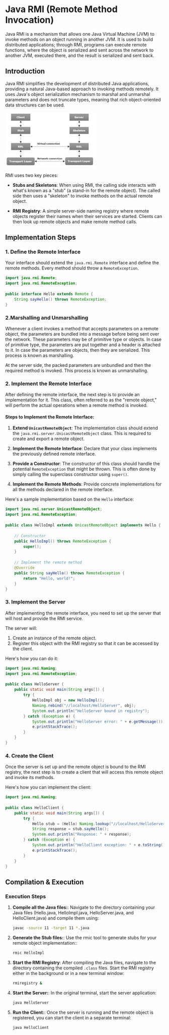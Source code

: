 # Java RMI (Remote Method Invocation)

Java RMI is a mechanism that allows one Java Virtual Machine (JVM) to invoke methods on an object running in another JVM. It is used to build distributed applications; through RMI, programs can execute remote functions, where the object is serialized and sent across the network to another JVM, executed there, and the result is serialized and sent back.

## Introduction

Java RMI simplifies the development of distributed Java applications, providing a natural Java-based approach to invoking methods remotely. It uses Java's object serialization mechanism to marshal and unmarshal parameters and does not truncate types, meaning that rich object-oriented data structures can be used.

![RMI Architecture](/public/RMI.jpg)

RMI uses two key pieces:

- **Stubs and Skeletons**: When using RMI, the calling side interacts with what's known as a "stub" (a stand-in for the remote object). The called side then uses a "skeleton" to invoke methods on the actual remote object.

- **RMI Registry**: A simple server-side naming registry where remote objects register their names when their services are started. Clients can then look up remote objects and make remote method calls.

## Implementation Steps

### 1. Define the Remote Interface

Your interface should extend the `java.rmi.Remote` interface and define the remote methods. Every method should throw a `RemoteException`.

```java
import java.rmi.Remote;
import java.rmi.RemoteException;

public interface Hello extends Remote {
    String sayHello() throws RemoteException;
}
```

### 2.Marshalling and Unmarshalling

Whenever a client invokes a method that accepts parameters on a remote object, the parameters are bundled into a message before being sent over the network. These parameters may be of primitive type or objects. In case of primitive type, the parameters are put together and a header is attached to it. In case the parameters are objects, then they are serialized. This process is known as marshalling.

At the server side, the packed parameters are unbundled and then the required method is invoked. This process is known as unmarshalling.

### 2. Implement the Remote Interface

After defining the remote interface, the next step is to provide an implementation for it. This class, often referred to as the "remote object," will perform the actual operations when a remote method is invoked.

#### Steps to Implement the Remote Interface:

1. **Extend `UnicastRemoteObject`**: The implementation class should extend the `java.rmi.server.UnicastRemoteObject` class. This is required to create and export a remote object.

2. **Implement the Remote Interface**: Declare that your class implements the previously defined remote interface.

3. **Provide a Constructor**: The constructor of this class should handle the potential `RemoteException` that might be thrown. This is often done by simply calling the superclass constructor using `super()`.

4. **Implement the Remote Methods**: Provide concrete implementations for all the methods declared in the remote interface.

Here's a sample implementation based on the `Hello` interface:

```java
import java.rmi.server.UnicastRemoteObject;
import java.rmi.RemoteException;

public class HelloImpl extends UnicastRemoteObject implements Hello {

    // Constructor
    public HelloImpl() throws RemoteException {
        super();
    }

    // Implement the remote method
    @Override
    public String sayHello() throws RemoteException {
        return "Hello, world!";
    }
}
```

### 3. Implement the Server

After implementing the remote interface, you need to set up the server that will host and provide the RMI service.

The server will:

1. Create an instance of the remote object.
2. Register this object with the RMI registry so that it can be accessed by the client.

Here's how you can do it:

```java
import java.rmi.Naming;
import java.rmi.RemoteException;

public class HelloServer {
    public static void main(String args[]) {
        try {
            HelloImpl obj = new HelloImpl();
            Naming.rebind("//localhost/HelloServer", obj);
            System.out.println("HelloServer bound in registry");
        } catch (Exception e) {
            System.out.println("HelloServer error: " + e.getMessage());
            e.printStackTrace();
        }
    }
}
```

### 4. Create the Client

Once the server is set up and the remote object is bound to the RMI registry, the next step is to create a client that will access this remote object and invoke its methods.

Here's how you can implement the client:

```java
import java.rmi.Naming;

public class HelloClient {
    public static void main(String args[]) {
        try {
            Hello stub = (Hello) Naming.lookup("//localhost/HelloServer");
            String response = stub.sayHello();
            System.out.println("Response: " + response);
        } catch (Exception e) {
            System.out.println("HelloClient exception: " + e.toString());
            e.printStackTrace();
        }
    }
}
```

## Compilation & Execution

### Execution Steps

1. **Compile all the Java files:**:
   Navigate to the directory containing your Java files (Hello.java, HelloImpl.java, HelloServer.java, and HelloClient.java) and compile them using:

   ```bash
   javac -source 11 -target 11 *.java
   ```

2. **Generate the Stub files:**:
   Use the rmic tool to generate stubs for your remote object implementation::

   ```bash
   rmic HelloImpl
   ```

3. **Start the RMI Registry**:
   After compiling the Java files, navigate to the directory containing the compiled `.class` files. Start the RMI registry either in the background or in a new terminal window:

   ```bash
   rmiregistry &
   ```

4. **Start the Server:**:
   In the original terminal, start the server application:
   ```bash
   java HelloServer
   ```
5. **Run the Client:**:
   Once the server is running and the remote object is registered, you can start the client in a separate terminal:
   ```bash
   java HelloClient
   ```
